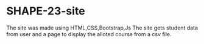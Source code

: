 # SHAPE-23-site
The site was made using HTML,CSS,Bootstrap,Js
The site gets student data from user and a page to display the alloted course from a csv file.
